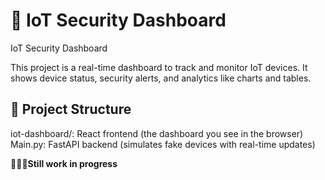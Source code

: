 # 🔐 IoT Security Dashboard

IoT Security Dashboard

This project is a real-time dashboard to track and monitor IoT devices. It shows device status, security alerts, and analytics like charts and tables.

## 📁 Project Structure
iot-dashboard/: React frontend (the dashboard you see in the browser)
Main.py: FastAPI backend (simulates fake devices with real-time updates)

**👩🏻‍💻Still work in progress**

